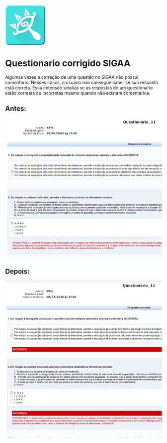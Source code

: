 ![Logo](icon/icon128.png)  
# Questionario corrigido SIGAA

Algumas vezes a correção de uma questão no SIGAA não possui comentário. Nesses casos, o usuário não consegue saber se sua resposta está correta. Essa extensão sinaliza se as respostas de um questionario estão corretas ou incorretas mesmo quando não existem comentários.

## Antes:  
![Antes](img/antes.png)  

## Depois:  
![Antes](img/depois.png)  
